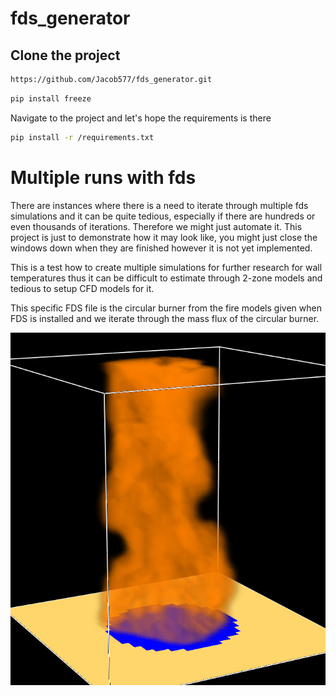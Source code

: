 # fds_generator

## Clone the project
```bash
https://github.com/Jacob577/fds_generator.git
```
```bash
pip install freeze
```
Navigate to the project and let's hope the requirements is there
```bash
pip install -r /requirements.txt
```

# Multiple runs with fds
There are instances where there is a need to iterate through multiple fds simulations and it can be quite tedious, especially if there are hundreds or even thousands of iterations. Therefore we might just automate it. This project is just to demonstrate how it may look like, you might just close the windows down when they are finished however it is not yet implemented.

This is a test how to create multiple simulations for further research for wall temperatures thus it can be difficult to estimate through 2-zone models and tedious to setup CFD models for it. 

This specific FDS file is the circular burner from the fire models given when FDS is installed and we iterate through the mass flux of the circular burner.

![alt text](images/burner.png)
